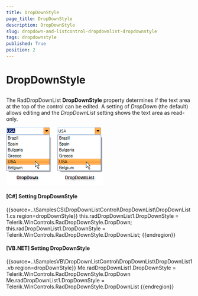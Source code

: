 ```yaml
---
title: DropDownStyle
page_title: DropDownStyle
description: DropDownStyle
slug: dropdown-and-listcontrol-dropdownlist-dropdownstyle
tags: dropdownstyle
published: True
position: 2
---
```


# DropDownStyle



## 

The RadDropDownList __DropDownStyle__ property determines if the text area at the top of the control can be edited. A setting of *DropDown* (the default) allows editing and the *DropDownList* setting shows the text area as read-only.

![dropdown-and-listcontrol-dropdownlist-dropdownstyle 001](images/dropdown-and-listcontrol-dropdownlist-dropdownstyle001.png)

#### __[C#] Setting DropDownStyle__

{{source=..\SamplesCS\DropDownListControl\DropDownList\DropDownList1.cs region=dropDownStyle}}
	            this.radDropDownList1.DropDownStyle = Telerik.WinControls.RadDropDownStyle.DropDown;
	            this.radDropDownList1.DropDownStyle = Telerik.WinControls.RadDropDownStyle.DropDownList;
	{{endregion}}



#### __[VB.NET] Setting DropDownStyle__

{{source=..\SamplesVB\DropDownListControl\DropDownList\DropDownList1.vb region=dropDownStyle}}
	        Me.radDropDownList1.DropDownStyle = Telerik.WinControls.RadDropDownStyle.DropDown
	        Me.radDropDownList1.DropDownStyle = Telerik.WinControls.RadDropDownStyle.DropDownList
	{{endregion}}




